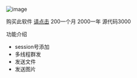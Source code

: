 ![image](https://user-images.githubusercontent.com/86459514/191666023-be2ea2a9-2c59-4855-b13e-38eff007c4d8.png)


购买此软件  [请点击](https://t.me/shina_jin1) 200一个月 2000一年 源代码3000



功能介绍
- session号添加
- 多线程群发
- 发送文件
- 发送图片
